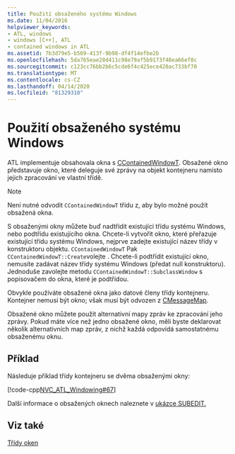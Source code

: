 ```yaml
---
title: Použití obsaženého systému Windows
ms.date: 11/04/2016
helpviewer_keywords:
- ATL, windows
- windows [C++], ATL
- contained windows in ATL
ms.assetid: 7b3d79e5-b569-413f-9b98-df4f14efbe2b
ms.openlocfilehash: 5da765eae28d411c98e79af5b9173f48ea66ef8c
ms.sourcegitcommit: c123cc76bb2b6c5cde6f4c425ece420ac733bf70
ms.translationtype: MT
ms.contentlocale: cs-CZ
ms.lasthandoff: 04/14/2020
ms.locfileid: "81329310"
---
```

# <a name="using-contained-windows"></a>Použití obsaženého systému Windows

ATL implementuje obsahovala okna s [CContainedWindowT](../atl/reference/ccontainedwindowt-class.md). Obsažené okno představuje okno, které deleguje své zprávy na objekt kontejneru namísto jejich zpracování ve vlastní třídě.

> [!NOTE]
> Není nutné odvodit `CContainedWindowT` třídu z, aby bylo možné použít obsažená okna.

S obsaženými okny můžete buď nadtřídit existující třídu systému Windows, nebo podtřídu existujícího okna. Chcete-li vytvořit okno, které přeřazuje existující třídu systému Windows, nejprve zadejte existující název třídy v konstruktoru objektu. `CContainedWindowT` Pak `CContainedWindowT::Create`volejte . Chcete-li podtřídit existující okno, nemusíte zadávat název třídy systému Windows (předat null konstruktoru). Jednoduše zavolejte metodu `CContainedWindowT::SubclassWindow` s popisovačem do okna, které je podtřídou.

Obvykle používáte obsažené okna jako datové členy třídy kontejneru. Kontejner nemusí být okno; však musí být odvozen z [CMessageMap](../atl/reference/cmessagemap-class.md).

Obsažené okno můžete použít alternativní mapy zpráv ke zpracování jeho zprávy. Pokud máte více než jedno obsažené okno, měli byste deklarovat několik alternativních map zpráv, z nichž každá odpovídá samostatnému obsaženému oknu.

## <a name="example"></a>Příklad

Následuje příklad třídy kontejneru se dvěma obsaženými okny:

[!code-cpp[NVC_ATL_Windowing#67](../atl/codesnippet/cpp/using-contained-windows_1.h)]

Další informace o obsažených oknech naleznete v [ukázce SUBEDIT.](https://github.com/Microsoft/VCSamples/tree/master/VC2008Samples/ATL/Controls/SubEdit)

## <a name="see-also"></a>Viz také

[Třídy oken](../atl/atl-window-classes.md)
